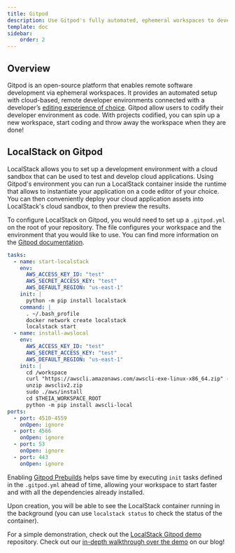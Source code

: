 ```yaml
---
title: Gitpod
description: Use Gitpod's fully automated, ephemeral workspaces to develop and test your cloud applications with LocalStack.
template: doc
sidebar:
    order: 2
---
```


## Overview

Gitpod is an open-source platform that enables remote software development via ephemeral workspaces.
It provides an automated setup with cloud-based, remote developer environments connected with a developer’s [editing experience of choice](https://www.gitpod.io/docs/references/ides-and-editors).
Gitpod allow users to codify their developer environment as code.
With projects codified, you can spin up a new workspace, start coding and throw away the workspace when they are done!

## LocalStack on Gitpod

LocalStack allows you to set up a development environment with a cloud sandbox that can be used to test and develop cloud applications.
Using Gitpod's environment you can run a LocalStack container inside the runtime that allows to instantiate your application on a code editor of your choice.
You can then conveniently deploy your cloud application assets into LocalStack's cloud sandbox, to then preview the results.

To configure LocalStack on Gitpod, you would need to set up a `.gitpod.yml` on the root of your repository.
The file configures your workspace and the environment that you would like to use.
You can find more information on the [Gitpod documentation](https://www.gitpod.io/docs/config-gitpod-file/).

```yaml showshowLineNumbers
tasks:
  - name: start-localstack
    env:
      AWS_ACCESS_KEY_ID: "test"
      AWS_SECRET_ACCESS_KEY: "test"
      AWS_DEFAULT_REGION: "us-east-1"
    init: |
      python -m pip install localstack
    command: |
      . ~/.bash_profile
      docker network create localstack
      localstack start
  - name: install-awslocal
    env:
      AWS_ACCESS_KEY_ID: "test"
      AWS_SECRET_ACCESS_KEY: "test"
      AWS_DEFAULT_REGION: "us-east-1"
    init: |
      cd /workspace
      curl "https://awscli.amazonaws.com/awscli-exe-linux-x86_64.zip" -o "awscliv2.zip"
      unzip awscliv2.zip
      sudo ./aws/install
      cd $THEIA_WORKSPACE_ROOT
      python -m pip install awscli-local
ports:
  - port: 4510-4559
    onOpen: ignore
  - port: 4566
    onOpen: ignore      
  - port: 53
    onOpen: ignore      
  - port: 443
    onOpen: ignore
```

Enabling [Gitpod Prebuilds](https://www.gitpod.io/docs/configure/repositories/prebuilds) helps save time by executing `init` tasks defined in the `.gitpod.yml` ahead of time, allowing your workspace to start faster and with all the dependencies already installed.

Upon creation, you will be able to see the LocalStack container running in the background (you can use `localstack status` to check the status of the container).

For a simple demonstration, check out the [LocalStack Gitpod demo](https://github.com/Gitpod-Samples/localstack-gitpod-demo) repository.
Check out our [in-depth walkthrough over the demo](https://localstack.cloud/blog/2022-09-26-localstack-x-gitpod-run-cloud-applications-with-localstack-and-gitpod/) on our blog!
